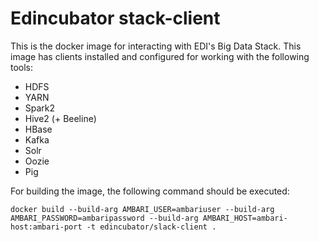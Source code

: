 # Edincubator stack-client

This is the docker image for interacting with EDI's Big Data Stack. This image
has clients installed and configured for working with the following tools:

* HDFS
* YARN
* Spark2
* Hive2 (+ Beeline)
* HBase
* Kafka
* Solr
* Oozie
* Pig

For building the image, the following command should be executed:
```
docker build --build-arg AMBARI_USER=ambariuser --build-arg AMBARI_PASSWORD=ambaripassword --build-arg AMBARI_HOST=ambari-host:ambari-port -t edincubator/slack-client .
```
